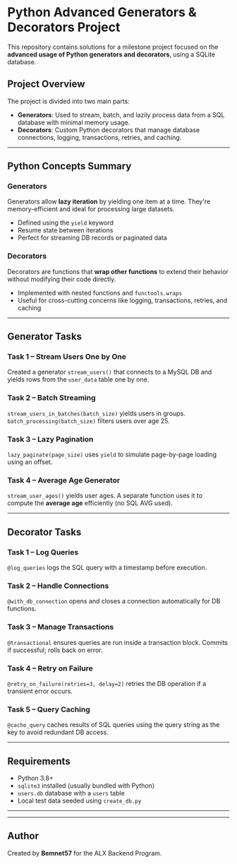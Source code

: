 #  Python Advanced Generators & Decorators Project

This repository contains solutions for a milestone project focused on the **advanced usage of Python generators and decorators**, using a SQLite database.

##  Project Overview

The project is divided into two main parts:

- **Generators**: Used to stream, batch, and lazily process data from a SQL database with minimal memory usage.
- **Decorators**: Custom Python decorators that manage database connections, logging, transactions, retries, and caching.

---

##  Python Concepts Summary

###  Generators
Generators allow **lazy iteration** by yielding one item at a time. They're memory-efficient and ideal for processing large datasets.

- Defined using the `yield` keyword
- Resume state between iterations
- Perfect for streaming DB records or paginated data

###  Decorators
Decorators are functions that **wrap other functions** to extend their behavior without modifying their code directly.

- Implemented with nested functions and `functools.wraps`
- Useful for cross-cutting concerns like logging, transactions, retries, and caching

---

##  Generator Tasks

###  Task 1 – Stream Users One by One
Created a generator `stream_users()` that connects to a MySQL DB and yields rows from the `user_data` table one by one.

###  Task 2 – Batch Streaming
`stream_users_in_batches(batch_size)` yields users in groups.  
`batch_processing(batch_size)` filters users over age 25.

###  Task 3 – Lazy Pagination
`lazy_paginate(page_size)` uses `yield` to simulate page-by-page loading using an offset.

###  Task 4 – Average Age Generator
`stream_user_ages()` yields user ages. A separate function uses it to compute the **average age** efficiently (no SQL AVG used).

---

##  Decorator Tasks

###  Task 1 – Log Queries
`@log_queries` logs the SQL query with a timestamp before execution.

###  Task 2 – Handle Connections
`@with_db_connection` opens and closes a connection automatically for DB functions.

###  Task 3 – Manage Transactions
`@transactional` ensures queries are run inside a transaction block. Commits if successful; rolls back on error.

###  Task 4 – Retry on Failure
`@retry_on_failure(retries=3, delay=2)` retries the DB operation if a transient error occurs.

###  Task 5 – Query Caching
`@cache_query` caches results of SQL queries using the query string as the key to avoid redundant DB access.

---

##  Requirements

- Python 3.8+
- `sqlite3` installed (usually bundled with Python)
- `users.db` database with a `users` table
- Local test data seeded using `create_db.py`

---


---

##  Author

Created by **Bemnet57** for the ALX Backend Program.

